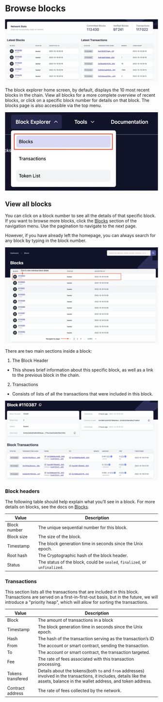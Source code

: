 # Browse blocks

![Browse blocks!](../../../assets/images/block-tx.png "View blocks on zkSync")

The block explorer home screen, by default, displays the 10 most recent blocks in the chain. 
View all blocks for a more complete overview of recent blocks, or click on a specific block number for details on that block.
The blocks page is also accessible via the top menu.

![Access the block page](../../../assets/images/block-menu.png "Blocks menu")

<TocHeader />
<TOC class="table-of-contents" :include-level="[2,3]" />

## View all blocks

You can click on a block number to see all the details of that specific block. If you want to browse more blocks, click the [Blocks](https://explorer.zksync.io/blocks/) section of the navigation menu. Use the pagination to navigate to the next page.

However, if you have already left the homepage, you can always search for any block by typing in the block number.

![Browse all blocks](../../../assets/images/view-block.png "Browse all blocks")

There are two main sections inside a block:

1. The Block Header
- This shows brief information about this specific block, as well as a link to the previous block in the chain.
2. Transactions
- Consists of lists of all the transactions that were included in this block. 

![Single block page!](../../../assets/images/single-block.png "View a single block")

### Block headers
The following table should help explain what you’ll see in a block.
For more details on blocks, see the docs on [Blocks](../../../dev/developer-guides/transactions/blocks.md).

| Value            | Description      |
| ----------------------- | --------- |
| Block number            | The unique sequential number for this block.|
| Block size              | The size of the block.  |
| Timestamp               | The block generation time in seconds since the Unix epoch. |
| Root hash               | The Cryptographic hash of the block header. |
| Status                  | The status of the block, could be `sealed`, `finalized`, or `unfinalized`.  |

### Transactions

This section lists all the transactions that are included in this block. 
Transactions are served on a first-in-first-out basis, but in the future, we will introduce a "priority heap", which will allow for sorting the transactions. 

| Value            | Description      |
| ----------------------- | --------- |
| Block                   | The amount of transactions in a block|
| Timestamp               | The block generation time in seconds since the Unix epoch.  |
| Hash                    | The hash of the transaction serving as the transaction’s ID |
| From                    | The account or smart contract, sending the transaction. |
| To                      | The account or smart contract, the transaction targeted. |
| Fee                     | The rate of fees associated with this transaction processing. |
| Tokens transfered       | Details about the tokens(both `to` and `from` addresses) involved in the transactions, it includes, details like the assets, balance in the wallet address, and token address. |
| Contract address        | The rate of fees collected by the network. |